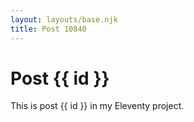 ```yaml
---
layout: layouts/base.njk
title: Post 10840
---
```


# Post {{ id }}

This is post {{ id }} in my Eleventy project.
